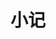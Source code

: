 ---
title: "小记"
image: bg.png
description: 我会呆呆地看着可乐瓶底部冒着的气泡。这个周末我独自在家,毫无计划
style:
    background: "#FEA3B0"
    color: "#F2FECB"
---